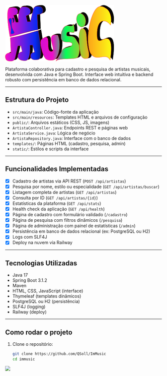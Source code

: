 <img src="img/immusic.png">

Plataforma colaborativa para cadastro e pesquisa de artistas musicais, desenvolvida com Java e Spring Boot. Interface web intuitiva e backend robusto com persistência em banco de dados relacional.

---

## Estrutura do Projeto

- `src/main/java`: Código-fonte da aplicação
- `src/main/resources`: Templates HTML e arquivos de configuração
- `public/`: Arquivos estáticos (CSS, JS, imagens)
- `ArtistaController.java`: Endpoints REST e páginas web
- `ArtistaService.java`: Lógica de negócio
- `ArtistaRepository.java`: Interface com o banco de dados
- `templates/`: Páginas HTML (cadastro, pesquisa, admin)
- `static/`: Estilos e scripts da interface

---

## Funcionalidades Implementadas

- [x] Cadastro de artistas via API REST (`POST /api/artistas`)
- [x] Pesquisa por nome, estilo ou especialidade (`GET /api/artistas/buscar`)
- [x] Listagem completa de artistas (`GET /api/artistas`)
- [x] Consulta por ID (`GET /api/artistas/{id}`)
- [x] Estatísticas da plataforma (`GET /api/stats`)
- [x] Health check da aplicação (`GET /api/health`)
- [x] Página de cadastro com formulário validado (`/cadastro`)
- [x] Página de pesquisa com filtros dinâmicos (`/pesquisa`)
- [x] Página de administração com painel de estatísticas (`/admin`)
- [x] Persistência em banco de dados relacional (ex: PostgreSQL ou H2)
- [x] Logs com SLF4J
- [x] Deploy na nuvem via Railway

---

## Tecnologias Utilizadas

- Java 17
- Spring Boot 3.1.2
- Maven
- HTML, CSS, JavaScript (interface)
- Thymeleaf (templates dinâmicos)
- PostgreSQL ou H2 (persistência)
- SLF4J (logging)
- Railway (deploy)

---

## Como rodar o projeto

1. Clone o repositório:
   ```bash
   git clone https://github.com/QSoll/ImMusic
   cd immusic


<img src="img/logo_SM.png" widht="100px" height="100px">